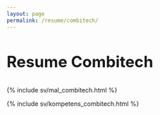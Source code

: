 ```yaml
---
layout: page
permalink: /resume/combitech/
---
```


<h3 style="font-size:250%">Resume Combitech</h3>

<div class="pagebreak"> </div>

{% include sv/mal_combitech.html %}

{% include sv/kompetens_combitech.html %}

<div class="pagebreak"> </div>
